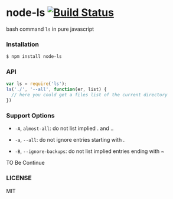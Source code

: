 
# node-ls [![Build Status](https://travis-ci.org/node-bash/node-ls.png?branch=master)](https://travis-ci.org/node-bash/node-ls)

bash command `ls` in pure javascript

### Installation

```bash
$ npm install node-ls
```

### API

```js
var ls = require('ls');
ls('./', '--all', function(er, list) {
  // here you could get a files list of the current directory
})
```

### Support Options

* `-A`, `almost-all`: do not list implied . and ..

* `-a`, `--all`: do not ignore entries starting with .

* `-B`, `--ignore-backups`: do not list implied entries ending with ~

TO Be Continue

### LICENSE

MIT
